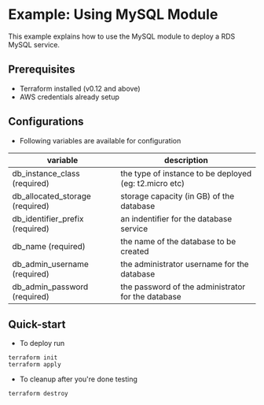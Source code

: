 # Example: Using MySQL Module

This example explains how to use the MySQL module to deploy a RDS MySQL service.

## Prerequisites
+ Terraform installed (v0.12 and above)
+ AWS credentials already setup

## Configurations
+ Following variables are available for configuration

variable | description
---------|-------------
db_instance_class (required) | the type of instance to be deployed (eg: t2.micro etc)
db_allocated_storage (required) | storage capacity (in GB) of the database
db_identifier_prefix (required) | an indentifier for the database service
db_name (required) | the name of the database to be created
db_admin_username (required) | the administrator username for the database
db_admin_password (required) | the password of the administrator for the database

## Quick-start
+ To deploy run
```
terraform init
terraform apply
```

+ To cleanup after you're done testing
```
terraform destroy
```
